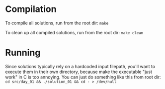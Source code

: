 # Compilation

To compile all solutions, run from the root dir:
`make`

To clean up all compiled solutions, run from the root dir:
`make clean`

# Running

Since solutions typically rely on a hardcoded input filepath, you'll want to execute them in their own directory, because make the executable "just work" in C is too annoying. You can just do something like this from root dir:
`cd src/day_01 && ./solution_01 && cd - > /dev/null`